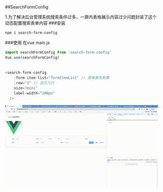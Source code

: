 ##SearchFormConfig

1.为了解决后台管理系统搜索条件过多，一屏内表格展示内容过少问题封装了这个动态配置搜索表单内容
###安装
```html
npm i search-form-config
```
###使用
在vue main.js
```js
import searchFormConfig from 'search-form-config'
Vue.use(searchFormConfig)


<search-form-config
    :form-item-list="formItemList" // 表单属性配置
    :row="2" // 显示几行
    size="mini"
    label-width="100px"
  />
```

![form](./form.gif)
